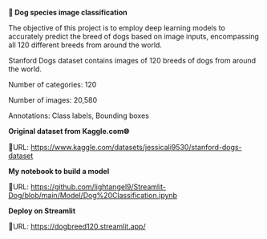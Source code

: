**🐶 Dog species image classification**

  The objective of this project is to employ deep learning models to accurately predict the breed of dogs based on image inputs, encompassing all 120 different breeds from around the world.

Stanford Dogs dataset contains images of 120 breeds of dogs from around the world.

Number of categories: 120

Number of images: 20,580

Annotations: Class labels, Bounding boxes

**Original dataset from Kaggle.com🌐**

🔗URL: https://www.kaggle.com/datasets/jessicali9530/stanford-dogs-dataset

**My notebook to build a model** 

🔗URL: https://github.com/lightangel9/Streamlit-Dog/blob/main/Model/Dog%20Classification.ipynb

**Deploy on Streamlit** 

🔗URL: https://dogbreed120.streamlit.app/
